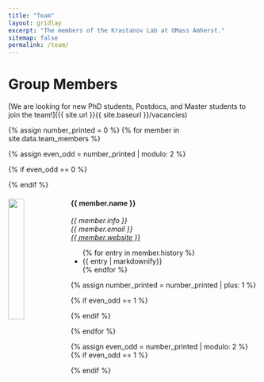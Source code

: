 ```yaml
---
title: "Team"
layout: gridlay
excerpt: "The members of the Krastanov Lab at UMass Amherst."
sitemap: false
permalink: /team/
---
```


# Group Members

[We are  looking for new PhD students, Postdocs, and Master students to join the team!]({{ site.url }}{{ site.baseurl }}/vacancies)

<!--TODO newer css without this modulo 2 nonsense-->
{% assign number_printed = 0 %}
{% for member in site.data.team_members %}

{% assign even_odd = number_printed | modulo: 2 %}

{% if even_odd == 0 %}
<div class="row">
{% endif %}

<div class="col-sm-6 clearfix">
  <img src="{{ site.url }}{{ site.baseurl }}/images/teampic/{{ member.photo }}" class="img-responsive" width="25%" style="float: left" />
  <h4>{{ member.name }}</h4>
  <i>{{ member.info }}<br>{{ member.email }}<br><a href="https://{{ member.website }}">{{ member.website }}</a></i>
  <ul style="overflow: hidden">
  {% for entry in member.history %}
  <li> {{ entry | markdownify}} </li>
  {% endfor %}
  </ul>
</div>

{% assign number_printed = number_printed | plus: 1 %}

{% if even_odd == 1 %}
</div>
{% endif %}

{% endfor %}

{% assign even_odd = number_printed | modulo: 2 %}
{% if even_odd == 1 %}
</div>
{% endif %}